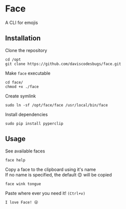 # Face

A CLI for emojis

## Installation

Clone the repository

	cd /opt
    git clone https://github.com/daviscodesbugs/face.git

Make `face` executable

    cd face/
	chmod +x ./face

Create symlink

    sudo ln -sf /opt/face/face /usr/local/bin/face

Install dependencies

    sudo pip install pyperclip

## Usage

See available faces

    face help

Copy a face to the clipboard using it's name  
If no name is specified, the default 😊 will be copied

	face wink tongue

Paste where ever you need it! `(Ctrl+v)`

    I love Face! 😜
